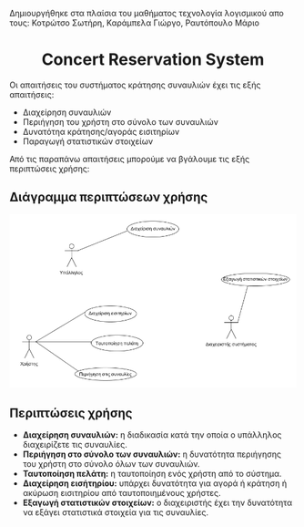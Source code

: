 Δημιουργήθηκε στα πλαίσια του μαθήματος τεχνολογία λογισμικού απο τους:
Κοτρώτσο Σωτήρη,
Καράμπελα Γιώργο,
Ραυτόπουλο Μάριο
# <center> **Concert Reservation System** </center>
<p>
Οι απαιτήσεις του συστήματος κράτησης συναυλιών έχει τις εξής απαιτήσεις:
</p>

* Διαχείρηση συναυλιών
* Περιήγηση του χρήστη στο σύνολο των συναυλιών
* Δυνατότηα κράτησης/αγοράς εισιτηρίων
* Παραγωγή στατιστικών στοιχείων 

<p>
Από τις παραπάνω απαιτήσεις μπορούμε να βγάλουμε τις εξής περιπτώσεις χρήσης:
</p>

## Διάγραμμα περιπτώσεων χρήσης

![use case diagram][logo]

[logo]: docs/markdown/uml/requirements/uses_cases_diagram.png "use case diagram"

## Περιπτώσεις χρήσης
* <b>Διαχείρηση συναυλιών:</b> η διαδικασία κατά την οποία ο υπάλληλος διαχειρίζετε τις συναυλίες.
* <b>Περιήγηση στο σύνολο των συναυλιών:</b> η δυνατότητα περιήγησης του χρήστη στο σύνολο όλων των συναυλιών. 
* <b>Ταυτοποίηση πελάτη:</b> η ταυτοποίηση ενός χρήστη από το σύστημα.
* <b>Διαχείρηση εισήτηρίου:</b> υπάρχει δυνατότητα για αγορά ή κράτηση ή ακύρωση εισιτηρίου από ταυτοποιημένους χρήστες.
* <b>Εξαγωγή στατιστικών στοιχείων:</b> ο διαχειριστής έχει την δυνατότητα να εξάγει στατιστικά στοιχεία για τις συναυλίες.

